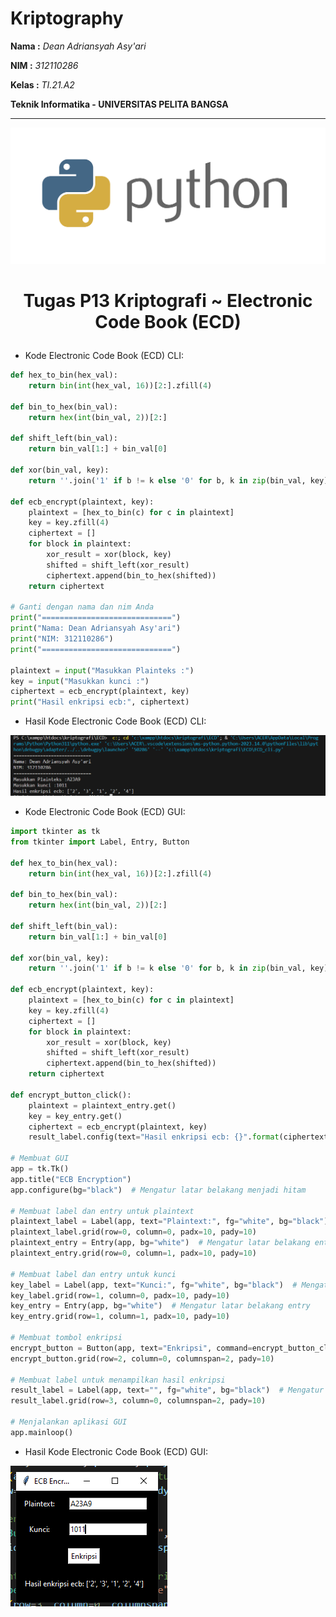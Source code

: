 # **Kriptography**
**Nama :** *Dean Adriansyah Asy'ari* 

**NIM :** *312110286* 

**Kelas :** *TI.21.A2*

**Teknik Informatika - UNIVERSITAS PELITA BANGSA**

---
![gambar](README_img/python.png)

# <p align="center">Tugas P13 Kriptografi ~ Electronic Code Book (ECD)</p>

- Kode Electronic Code Book (ECD) CLI:

```python
def hex_to_bin(hex_val):
    return bin(int(hex_val, 16))[2:].zfill(4)

def bin_to_hex(bin_val):
    return hex(int(bin_val, 2))[2:]

def shift_left(bin_val):
    return bin_val[1:] + bin_val[0]

def xor(bin_val, key):
    return ''.join('1' if b != k else '0' for b, k in zip(bin_val, key))

def ecb_encrypt(plaintext, key):
    plaintext = [hex_to_bin(c) for c in plaintext]
    key = key.zfill(4)
    ciphertext = []
    for block in plaintext:
        xor_result = xor(block, key)
        shifted = shift_left(xor_result)
        ciphertext.append(bin_to_hex(shifted))
    return ciphertext

# Ganti dengan nama dan nim Anda
print("=============================")
print("Nama: Dean Adriansyah Asy'ari")
print("NIM: 312110286")
print("=============================")

plaintext = input("Masukkan Plainteks :")
key = input("Masukkan kunci :")
ciphertext = ecb_encrypt(plaintext, key)
print("Hasil enkripsi ecb:", ciphertext)
```

- Hasil Kode Electronic Code Book (ECD) CLI:

![gambar](README_img/ECD_CLI.png)

- Kode Electronic Code Book (ECD) GUI:

```python
import tkinter as tk
from tkinter import Label, Entry, Button

def hex_to_bin(hex_val):
    return bin(int(hex_val, 16))[2:].zfill(4)

def bin_to_hex(bin_val):
    return hex(int(bin_val, 2))[2:]

def shift_left(bin_val):
    return bin_val[1:] + bin_val[0]

def xor(bin_val, key):
    return ''.join('1' if b != k else '0' for b, k in zip(bin_val, key))

def ecb_encrypt(plaintext, key):
    plaintext = [hex_to_bin(c) for c in plaintext]
    key = key.zfill(4)
    ciphertext = []
    for block in plaintext:
        xor_result = xor(block, key)
        shifted = shift_left(xor_result)
        ciphertext.append(bin_to_hex(shifted))
    return ciphertext

def encrypt_button_click():
    plaintext = plaintext_entry.get()
    key = key_entry.get()
    ciphertext = ecb_encrypt(plaintext, key)
    result_label.config(text="Hasil enkripsi ecb: {}".format(ciphertext))

# Membuat GUI
app = tk.Tk()
app.title("ECB Encryption")
app.configure(bg="black")  # Mengatur latar belakang menjadi hitam

# Membuat label dan entry untuk plaintext
plaintext_label = Label(app, text="Plaintext:", fg="white", bg="black")  # Mengatur teks dan latar belakang
plaintext_label.grid(row=0, column=0, padx=10, pady=10)
plaintext_entry = Entry(app, bg="white")  # Mengatur latar belakang entry
plaintext_entry.grid(row=0, column=1, padx=10, pady=10)

# Membuat label dan entry untuk kunci
key_label = Label(app, text="Kunci:", fg="white", bg="black")  # Mengatur teks dan latar belakang
key_label.grid(row=1, column=0, padx=10, pady=10)
key_entry = Entry(app, bg="white")  # Mengatur latar belakang entry
key_entry.grid(row=1, column=1, padx=10, pady=10)

# Membuat tombol enkripsi
encrypt_button = Button(app, text="Enkripsi", command=encrypt_button_click, bg="white", fg="black")  # Mengatur teks dan latar belakang tombol
encrypt_button.grid(row=2, column=0, columnspan=2, pady=10)

# Membuat label untuk menampilkan hasil enkripsi
result_label = Label(app, text="", fg="white", bg="black")  # Mengatur teks dan latar belakang
result_label.grid(row=3, column=0, columnspan=2, pady=10)

# Menjalankan aplikasi GUI
app.mainloop()
```

- Hasil Kode Electronic Code Book (ECD) GUI:

![gambar](README_img/ECD_GUI.png)




